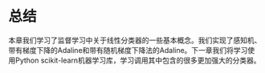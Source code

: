 # 总结

本章我们学习了监督学习中关于线性分类器的一些基本概念。我们实现了感知机、带有梯度下降的Adaline和带有随机梯度下降法的Adaline。下一章我们将学习使用Python scikit-learn机器学习库，学习调用其中包含的很多更加强大的分类器。
